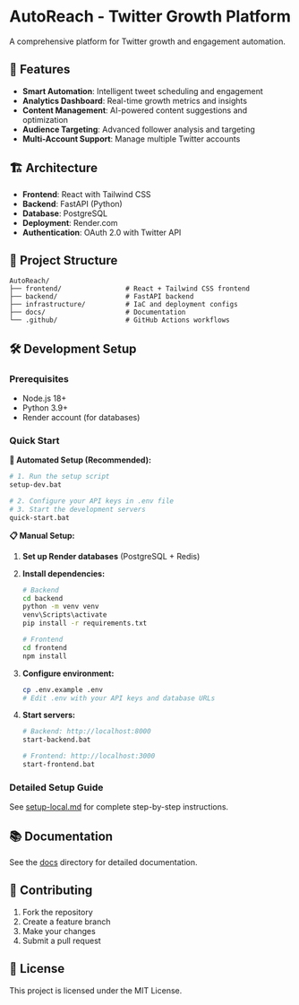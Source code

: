 # AutoReach - Twitter Growth Platform

A comprehensive platform for Twitter growth and engagement automation.

## 🚀 Features

- **Smart Automation**: Intelligent tweet scheduling and engagement
- **Analytics Dashboard**: Real-time growth metrics and insights
- **Content Management**: AI-powered content suggestions and optimization
- **Audience Targeting**: Advanced follower analysis and targeting
- **Multi-Account Support**: Manage multiple Twitter accounts

## 🏗️ Architecture

- **Frontend**: React with Tailwind CSS
- **Backend**: FastAPI (Python)
- **Database**: PostgreSQL
- **Deployment**: Render.com
- **Authentication**: OAuth 2.0 with Twitter API

## 📁 Project Structure

```
AutoReach/
├── frontend/                # React + Tailwind CSS frontend
├── backend/                 # FastAPI backend
├── infrastructure/          # IaC and deployment configs
├── docs/                    # Documentation
└── .github/                 # GitHub Actions workflows
```

## 🛠️ Development Setup

### Prerequisites

- Node.js 18+
- Python 3.9+
- Render account (for databases)

### Quick Start

**🚀 Automated Setup (Recommended):**
```bash
# 1. Run the setup script
setup-dev.bat

# 2. Configure your API keys in .env file
# 3. Start the development servers
quick-start.bat
```

**📋 Manual Setup:**
1. **Set up Render databases** (PostgreSQL + Redis)
2. **Install dependencies:**
   ```bash
   # Backend
   cd backend
   python -m venv venv
   venv\Scripts\activate
   pip install -r requirements.txt

   # Frontend
   cd frontend
   npm install
   ```

3. **Configure environment:**
   ```bash
   cp .env.example .env
   # Edit .env with your API keys and database URLs
   ```

4. **Start servers:**
   ```bash
   # Backend: http://localhost:8000
   start-backend.bat

   # Frontend: http://localhost:3000
   start-frontend.bat
   ```

### Detailed Setup Guide

See [setup-local.md](./setup-local.md) for complete step-by-step instructions.

## 📚 Documentation

See the [docs](./docs) directory for detailed documentation.

## 🤝 Contributing

1. Fork the repository
2. Create a feature branch
3. Make your changes
4. Submit a pull request

## 📄 License

This project is licensed under the MIT License.
